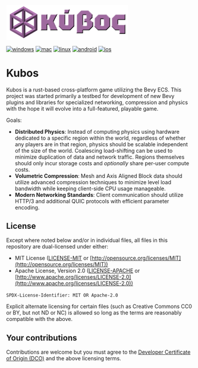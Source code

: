 <img alt="κύβος" src="assets/images/kubos-full.png?raw=true" width="65%"><br>

[![windows](../../actions/workflows/windows.yml/badge.svg?event=push)](../../actions/workflows/windows.yml)
[![mac](../../actions/workflows/macos.yml/badge.svg?event=push)](../../actions/workflows/macos.yml)
[![linux](../../actions/workflows/linux.yml/badge.svg?event=push)](../../actions/workflows/linux.yml)
[![android](../../actions/workflows/android.yml/badge.svg?event=push)](../../actions/workflows/android.yml)
[![ios](../../actions/workflows/ios.yml/badge.svg?event=push)](../../actions/workflows/ios.yml)

# Kubos
Kubos is a rust-based cross-platform game utilizing the Bevy ECS. This project was started primarily a testbed for development of new Bevy plugins and libraries for specialized networking, compression and physics with the hope it will evolve into a full-featured, playable game.

Goals:
- **Distributed Physics**:
    Instead of computing physics using hardware dedicated to a specific region within the world, regardless of whether any players are in that region, physics should be scalable independent of the size of the world. Coalescing load-shifting can be used to minimize duplication of data and network traffic. Regions themselves should only incur storage costs and *optionally* share per-user compute costs.
- **Volumetric Compression**:
    Mesh and Axis Aligned Block data should utilize advanced compression techniques to minimize level load bandwidth while keeping client-side CPU usage manageable.
- **Modern Networking Standards**:
    Client communication should utilize HTTP/3 and additional QUIC protocols with efficient parameter encoding.
   
## License
Except where noted below and/or in individual files, all files in this repository are dual-licensed under either:

* MIT License ([LICENSE-MIT](LICENSE-MIT) or [http://opensource.org/licenses/MIT](http://opensource.org/licenses/MIT))
* Apache License, Version 2.0 ([LICENSE-APACHE](LICENSE-APACHE) or [http://www.apache.org/licenses/LICENSE-2.0](http://www.apache.org/licenses/LICENSE-2.0))

`SPDX-License-Identifier: MIT OR Apache-2.0`

Explicit alternate licensing for certain files (such as Creative Commons CC0 or BY, but not ND or NC) is allowed so long as the terms are reasonably compatible with the above.

## Your contributions
Contributions are welcome but you must agree to the [Developer Certificate of Origin (DCO)](https://developercertificate.org/) and the above licensing terms.
